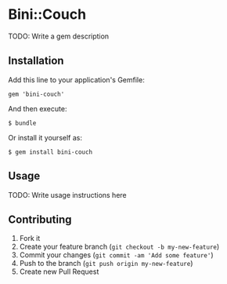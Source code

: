 # Bini::Couch

TODO: Write a gem description

## Installation

Add this line to your application's Gemfile:

    gem 'bini-couch'

And then execute:

    $ bundle

Or install it yourself as:

    $ gem install bini-couch

## Usage

TODO: Write usage instructions here

## Contributing

1. Fork it
2. Create your feature branch (`git checkout -b my-new-feature`)
3. Commit your changes (`git commit -am 'Add some feature'`)
4. Push to the branch (`git push origin my-new-feature`)
5. Create new Pull Request
